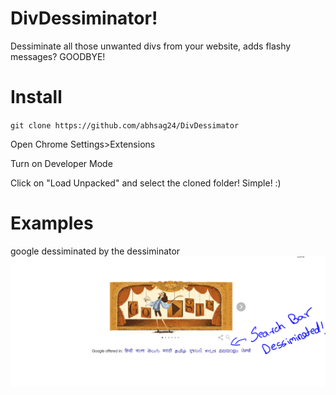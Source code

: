 DivDessiminator!
================

Dessiminate all those unwanted divs from your website,
adds flashy messages? GOODBYE!

Install
=======


`git clone https://github.com/abhsag24/DivDessimator`

Open Chrome Settings>Extensions 

Turn on Developer Mode

Click on "Load Unpacked" and select the cloned folder! Simple! :)


Examples
========

google dessiminated by the dessiminator
![Google Dessiminated](examples/GoogleDessiminated.PNG)